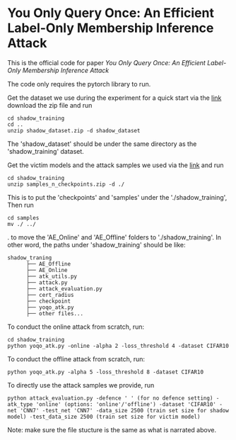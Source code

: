 # You Only Query Once: An Efficient Label-Only Membership Inference Attack
This is the official code for paper _You Only Query Once: An Efficient Label-Only Membership Inference Attack_

The code only requires the pytorch library to run.

Get the dataset we use during the experiment for a quick start via the [link](https://entuedu-my.sharepoint.com/:u:/g/personal/yutong002_e_ntu_edu_sg/EYSqHo56ZWhJtjlCq4ttDVgBKO9WryXPz8trQfIB-2O21A?e=Le1Ry1) download the zip file and run

```
cd shadow_training
cd ..
unzip shadow_dataset.zip -d shadow_dataset
```

The 'shadow_dataset' should be under the same directory as the 'shadow_training' dataset. 

Get the victim models and the attack samples we used via the [link](https://entuedu-my.sharepoint.com/:u:/g/personal/yutong002_e_ntu_edu_sg/EZruADtZVb9AuWQmPmNg0eIBXXokHg2ykZPeLinaZA0dQg?e=nNkqEN) and run

```
cd shadow_training
unzip samples_n_checkpoints.zip -d ./
```

This is to put the 'checkpoints' and 'samples' under the './shadow_training', Then run

```
cd samples
mv ./ ../
```
.
to move the 'AE_Online' and 'AE_Offline' folders to './shadow_training'. In other word, the paths under 'shadow_training' should be like:

```
shadow_traning
      ├── AE_Offline
      ├── AE_Online
      ├── atk_utils.py
      ├── attack.py
      ├── attack_evaluation.py
      ├── cert_radius
      ├── checkpoint
      ├── yoqo_atk.py
      ├── other files...
```

To conduct the online attack from scratch, run:
```
cd shadow_training
python yoqo_atk.py -online -alpha 2 -loss_threshold 4 -dataset CIFAR10
```

To conduct the offline attack from scratch, run:
```
python yoqo_atk.py -alpha 5 -loss_threshold 8 -dataset CIFAR10
```

To directly use the attack samples we provide, run
```
python attack_evaluation.py -defence ' ' (for no defence setting) -atk_type 'online' (options: 'online'/'offline') -dataset 'CIFAR10' -net 'CNN7' -test_net 'CNN7' -data_size 2500 (train set size for shadow model) -test_data_size 2500 (train set size for victim model)
```
Note: make sure the file stucture is the same as what is narrated above.
